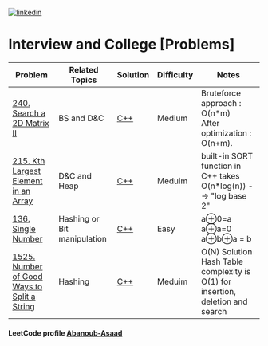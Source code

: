 <a href="https://www.linkedin.com/in/abanoub-asaad"><img src="https://www.dennyzhang.com/wp-content/uploads/sns/linkedin.png" alt="linkedin" /></a> 

# Interview and College [Problems] 


 Problem | Related Topics  | Solution | Difficulty | Notes
  -- | -- | -- | -- | ---
[240. Search a 2D Matrix II](https://leetcode.com/problems/search-a-2d-matrix-ii)| BS and D&C | [C++](https://github.com/Abanoub-Asaad/ProblemSolving/blob/master/Interview%20%26%20College%20%5BProblems%5D/Solutions/240.%20Search%20a%202D%20Matrix%20II.cpp) | Medium | Bruteforce approach : O(n*m) <br> After optimization : O(n+m).
[215. Kth Largest Element in an Array](https://leetcode.com/problems/kth-largest-element-in-an-array/)| D&C and Heap | [C++](https://github.com/Abanoub-Asaad/ProblemSolving/blob/master/Interview%20%26%20College%20%5BProblems%5D/Solutions/215.%20Kth%20Largest%20Element%20in%20an%20Array.cpp) | Meduim | built-in SORT function in C++ takes O(n*log(n)) --> "log base 2"
[136. Single Number](https://leetcode.com/problems/single-number/)| Hashing or Bit manipulation | [C++](https://github.com/Abanoub-Asaad/ProblemSolving/blob/master/Interview%20%26%20College%20%5BProblems%5D/Solutions/136.%20Single%20Number.cpp) | Easy | a⊕0=a <br> a⊕a=0 <br> a⊕b⊕a = b
[1525. Number of Good Ways to Split a String](https://leetcode.com/problems/number-of-good-ways-to-split-a-string/)| Hashing | [C++](https://github.com/Abanoub-Asaad/ProblemSolving/blob/master/Interview%20%26%20College%20%5BProblems%5D/Solutions/1525.%20Number%20of%20Good%20Ways%20to%20Split%20a%20String.cpp) | Meduim | O(N) Solution <br>  Hash Table complexity is O(1) for insertion, deletion and search

#### LeetCode profile [Abanoub-Asaad](https://leetcode.com/abanoub-asaad/)
